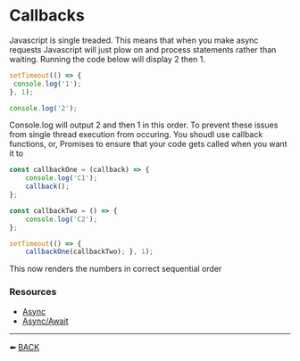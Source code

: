 # Callbacks

Javascript is single treaded.  This means that when you make async requests Javascript will just plow on and process statements rather than waiting.  Running the code below will display 2 then 1.

```javascript
setTimeout(() => {
 console.log('1');
}, 1);

console.log('2');
```

Console.log will output 2 and then 1 in this order.  To prevent these issues from single thread execution from occuring.  You shoudl use callback functions, or, Promises to ensure that your code gets called when you want it to

```javascript
const callbackOne = (callback) => {
    console.log('C1');
    callback();
};

const callbackTwo = () => {
    console.log('C2');
};

setTimeout(() => {
    callbackOne(callbackTwo); }, 1);
```
This now renders the numbers in correct sequential order
### Resources
-   [Async](https://developer.mozilla.org/en-US/docs/Web/JavaScript/Reference/Statements/async_function)  
-   [Async/Await](https://javascript.info/async-await)  

---

:arrow_left: [BACK](../README.md)